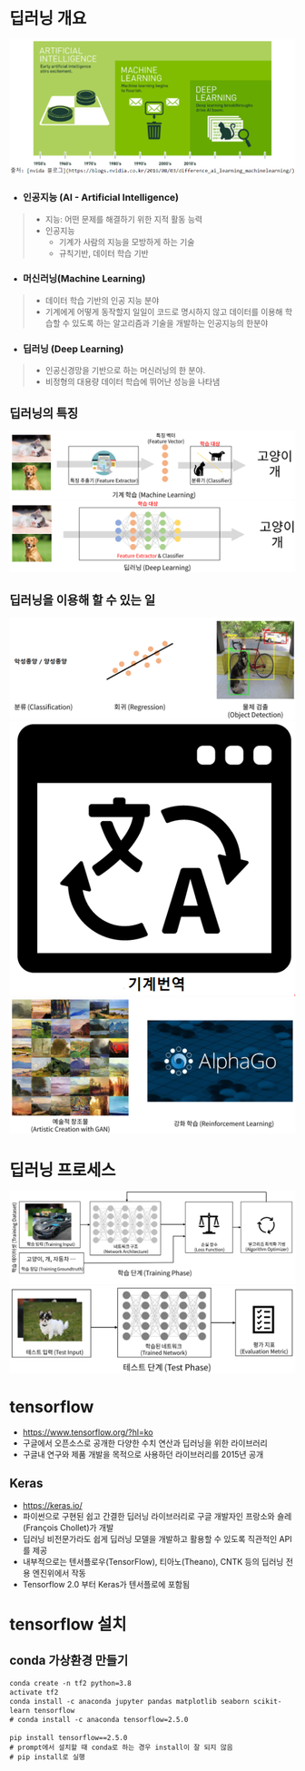 # 딥러닝 개요
<p align="center">
  <img src="./images/image1.png">
</p>

- ### 인공지능 (AI - Artificial Intelligence)
> - 지능: 어떤 문제를 해결하기 위한 지적 활동 능력
> - 인공지능
>      - 기계가 사람의 지능을 모방하게 하는 기술
>      - 규칙기반, 데이터 학습 기반 

- ### 머신러닝(Machine Learning)
> - 데이터 학습 기반의 인공 지능 분야
> - 기계에게 어떻게 동작할지 일일이 코드로 명시하지 않고 데이터를 이용해 학습할 수 있도록 하는 알고리즘과 기술을 개발하는 인공지능의 한분야

- ### 딥러닝 (Deep Learning)
> - 인공신경망을 기반으로 하는 머신러닝의 한 분야. 
> - 비정형의 대용량 데이터 학습에 뛰어난 성능을 나타냄

## 딥러닝의 특징

<img src="./images/image2.png">

<img src="./images/image3.png">

## 딥러닝을 이용해 할 수 있는 일

<p align="center">
  <img src="./images/image4.png">
  <img src="./images/image5.png">
  <img src="./images/image6.png">
</p>

# 딥러닝 프로세스

<p align="center">
  <img src="./images/image7.png">
  <img src="./images/image8.png">
</p>

# tensorflow
- https://www.tensorflow.org/?hl=ko
- 구글에서 오픈소스로 공개한 다양한 수치 연산과 딥러닝을 위한 라이브러리
- 구글내 연구와 제품 개발을 목적으로 사용하던 라이브러리를 2015년 공개

## Keras
- https://keras.io/
- 파이썬으로 구현된 쉽고 간결한 딥러닝 라이브러리로 구글 개발자인 프랑소와 숄레(François Chollet)가 개발
- 딥러닝 비전문가라도 쉽게 딥러닝 모델을 개발하고 활용할 수 있도록 직관적인 API를 제공 
- 내부적으로는 텐서플로우(TensorFlow), 티아노(Theano), CNTK 등의 딥러닝 전용 엔진위에서 작동
- Tensorflow 2.0 부터 Keras가 텐서플로에 포함됨

# tensorflow 설치

## conda 가상환경 만들기
```
conda create -n tf2 python=3.8
activate tf2
conda install -c anaconda jupyter pandas matplotlib seaborn scikit-learn tensorflow
# conda install -c anaconda tensorflow=2.5.0

pip install tensorflow==2.5.0 
# prompt에서 설치할 때 conda로 하는 경우 install이 잘 되지 않음
# pip install로 실행
```